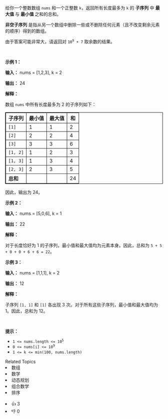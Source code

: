 <p>给你一个整数数组 <code>nums</code> 和一个正整数 <code>k</code>，返回所有长度最多为 <code>k</code> 的 <strong>子序列</strong> 中&nbsp;<strong>最大值&nbsp;</strong>与&nbsp;<strong>最小值&nbsp;</strong>之和的总和。</p>

<p><strong>非空子序列</strong>&nbsp;是指从另一个数组中删除一些或不删除任何元素（且不改变剩余元素的顺序）得到的数组。</p>

<p>由于答案可能非常大，请返回对 <code>10<sup>9</sup> + 7</code> 取余数的结果。</p>

<p>&nbsp;</p>

<p><strong>示例 1：</strong></p>

<div class="example-block"> 
 <p><strong>输入：</strong> <span class="example-io">nums = [1,2,3], k = 2</span></p> 
</div>

<p><strong>输出：</strong> 24</p>

<p><strong>解释：</strong></p>

<p>数组 <code>nums</code> 中所有长度最多为 2 的子序列如下：</p>

<table style="border: 1px solid black; border-collapse: collapse;"> 
 <thead> 
  <tr> 
   <th style="border: 1px solid black;">子序列</th> 
   <th style="border: 1px solid black;">最小值</th> 
   <th style="border: 1px solid black;">最大值</th> 
   <th style="border: 1px solid black;">和</th> 
  </tr> 
 </thead> 
 <tbody> 
  <tr> 
   <td style="border: 1px solid black;"><code>[1]</code></td> 
   <td style="border: 1px solid black;">1</td> 
   <td style="border: 1px solid black;">1</td> 
   <td style="border: 1px solid black;">2</td> 
  </tr> 
  <tr> 
   <td style="border: 1px solid black;"><code>[2]</code></td> 
   <td style="border: 1px solid black;">2</td> 
   <td style="border: 1px solid black;">2</td> 
   <td style="border: 1px solid black;">4</td> 
  </tr> 
  <tr> 
   <td style="border: 1px solid black;"><code>[3]</code></td> 
   <td style="border: 1px solid black;">3</td> 
   <td style="border: 1px solid black;">3</td> 
   <td style="border: 1px solid black;">6</td> 
  </tr> 
  <tr> 
   <td style="border: 1px solid black;"><code>[1, 2]</code></td> 
   <td style="border: 1px solid black;">1</td> 
   <td style="border: 1px solid black;">2</td> 
   <td style="border: 1px solid black;">3</td> 
  </tr> 
  <tr> 
   <td style="border: 1px solid black;"><code>[1, 3]</code></td> 
   <td style="border: 1px solid black;">1</td> 
   <td style="border: 1px solid black;">3</td> 
   <td style="border: 1px solid black;">4</td> 
  </tr> 
  <tr> 
   <td style="border: 1px solid black;"><code>[2, 3]</code></td> 
   <td style="border: 1px solid black;">2</td> 
   <td style="border: 1px solid black;">3</td> 
   <td style="border: 1px solid black;">5</td> 
  </tr> 
  <tr> 
   <td style="border: 1px solid black;"><strong>总和</strong></td> 
   <td style="border: 1px solid black;">&nbsp;</td> 
   <td style="border: 1px solid black;">&nbsp;</td> 
   <td style="border: 1px solid black;">24</td> 
  </tr> 
 </tbody> 
</table>

<p>因此，输出为 24。</p>

<p><strong>示例 2：</strong></p>

<div class="example-block"> 
 <p><strong>输入：</strong> <span class="example-io">nums = [5,0,6], k = 1</span></p> 
</div>

<p><strong>输出：</strong> 22</p>

<p><strong>解释：</strong></p>

<p>对于长度恰好为 1 的子序列，最小值和最大值均为元素本身。因此，总和为 <code>5 + 5 + 0 + 0 + 6 + 6 = 22</code>。</p>

<p><strong>示例 3：</strong></p>

<div class="example-block"> 
 <p><strong>输入：</strong> <span class="example-io">nums = [1,1,1], k = 2</span></p> 
</div>

<p><strong>输出：</strong> 12</p>

<p><strong>解释：</strong></p>

<p>子序列 <code>[1, 1]</code> 和 <code>[1]</code> 各出现 3 次。对于所有这些子序列，最小值和最大值均为 1。因此，总和为 12。</p>

<p>&nbsp;</p>

<p><strong>提示：</strong></p>

<ul> 
 <li><code>1 &lt;= nums.length &lt;= 10<sup>5</sup></code></li> 
 <li><code>0 &lt;= nums[i] &lt;= 10<sup>9</sup></code></li> 
 <li><code>1 &lt;= k &lt;= min(100, nums.length)</code></li> 
</ul>

<div><div>Related Topics</div><div><li>数组</li><li>数学</li><li>动态规划</li><li>组合数学</li><li>排序</li></div></div><br><div><li>👍 3</li><li>👎 0</li></div>